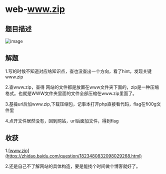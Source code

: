 web-www.zip
======

题目描述
------
![image](https://user-images.githubusercontent.com/71497784/124847629-de8cef00-dfcd-11eb-9e34-aef70ac04fcc.png)

解题
---
1.写的时候不知道对应啥知识点，查也没查出一个方向，看了hint，发现关键www.zip

2.查www.zip，查得
网站的文件都是放置在www文件夹下面的，zip是一种压缩格式。也就是WWW文件夹里面的文件全部压缩在www.zip里面了。 

3.基操url后加www.zip,下载压缩包，记事本打开php直接看代码，flag在fl00g文件里

4.点开文件居然没有，回到网站，url后面加文件，得到flag

收获
----
1.[www.zip](https://zhidao.baidu.com/question/1823480832098029268.html)

2.还是自己不了解网站的具体构造，要是能找个时间做个博客就好了。
